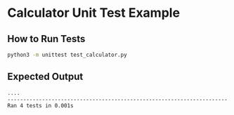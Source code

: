 # Calculator Unit Test Example

## How to Run Tests
```bash
python3 -m unittest test_calculator.py 
```
## Expected Output
```bash
....
----------------------------------------------------------------------
Ran 4 tests in 0.001s
